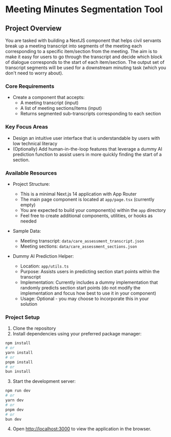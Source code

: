 # Meeting Minutes Segmentation Tool

## Project Overview
You are tasked with building a NextJS component that helps civil servants break up a meeting transcript into segments of the meeting each corresponding to a specific item/section from the meeting. The aim is to make it easy for users to go through the transcript and decide which block of dialogue corresponds to the start of each item/section. The output set of transcript segments will be used for a downstream minuting task (which you don't need to worry about).
 
### Core Requirements
- Create a component that accepts:
  - A meeting transcript (input)
  - A list of meeting sections/items (input)
  - Returns segmented sub-transcripts corresponding to each section

### Key Focus Areas
- Design an intuitive user interface that is understandable by users with low technical literacy
- (Optionally) Add human-in-the-loop features that leverage a dummy AI prediction function to assist users in more quickly finding the start of a section.

### Available Resources
- Project Structure:
  - This is a minimal Next.js 14 application with App Router
  - The main page component is located at `app/page.tsx` (currently empty)
  - You are expected to build your component(s) within the `app` directory
  - Feel free to create additional components, utilities, or hooks as needed

- Sample Data:
  - Meeting transcript: `data/care_assessment_transcript.json`
  - Meeting sections: `data/care_assessment_sections.json`

- Dummy AI Prediction Helper:
  - Location: `app/utils.ts`
  - Purpose: Assists users in predicting section start points within the transcript
  - Implementation: Currently includes a dummy implementation that randomly predicts section start points (do not modify the implementation and focus how best to use it in your component)
  - Usage: Optional - you may choose to incorporate this in your solution

### Project Setup

1. Clone the repository
2. Install dependencies using your preferred package manager:

```bash
npm install
# or
yarn install
# or
pnpm install
# or
bun install
```

3. Start the development server:
```bash
npm run dev
# or
yarn dev
# or
pnpm dev
# or
bun dev
```

4. Open [http://localhost:3000](http://localhost:3000) to view the application in the browser.

